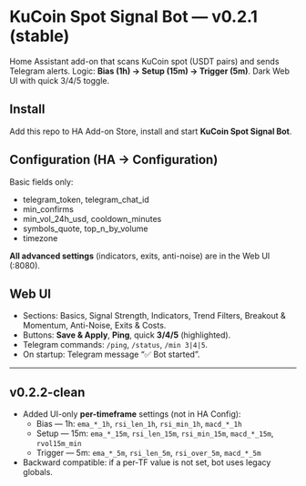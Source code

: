 # KuCoin Spot Signal Bot — v0.2.1 (stable)

Home Assistant add-on that scans KuCoin spot (USDT pairs) and sends Telegram alerts.
Logic: **Bias (1h) → Setup (15m) → Trigger (5m)**. Dark Web UI with quick 3/4/5 toggle.

## Install
Add this repo to HA Add-on Store, install and start **KuCoin Spot Signal Bot**.

## Configuration (HA → Configuration)
Basic fields only:
- telegram_token, telegram_chat_id
- min_confirms
- min_vol_24h_usd, cooldown_minutes
- symbols_quote, top_n_by_volume
- timezone

**All advanced settings** (indicators, exits, anti-noise) are in the Web UI (:8080).

## Web UI
- Sections: Basics, Signal Strength, Indicators, Trend Filters, Breakout & Momentum, Anti-Noise, Exits & Costs.
- Buttons: **Save & Apply**, **Ping**, quick **3/4/5** (highlighted).
- Telegram commands: `/ping`, `/status`, `/min 3|4|5`.
- On startup: Telegram message “✅ Bot started”.


---
## v0.2.2-clean
- Added UI-only **per-timeframe** settings (not in HA Config):
  - Bias — 1h: `ema_*_1h`, `rsi_len_1h`, `rsi_min_1h`, `macd_*_1h`
  - Setup — 15m: `ema_*_15m`, `rsi_len_15m`, `rsi_min_15m`, `macd_*_15m`, `rvol15m_min`
  - Trigger — 5m: `ema_*_5m`, `rsi_len_5m`, `rsi_over_5m`, `macd_*_5m`
- Backward compatible: if a per‑TF value is not set, bot uses legacy globals.
